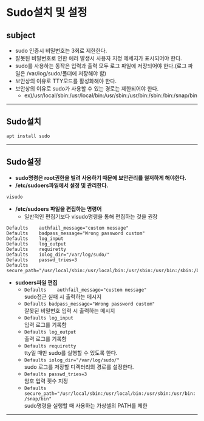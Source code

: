 # Sudo설치 및 설정</br>
## subject
+ sudo 인증시 비밀번호는 3회로 제한한다.
+ 잘못된 비밀번호로 인한 에러 발생시 사용자 지정 메세지가 표시되어야 한다.
+ sudo를 사용하는 동작은 입력과 출력 모두 로그 파일에 저장되어야 한다.(로그 파일은 /var/log/sudo/폴더에 저장해야 함)
+ 보안상의 이유로 TTY모드를 활성화해야 한다.
+ 보안상의 이유로 sudo가 사용할 수 있는 경로는 제한되어야 한다.
    + ex)/usr/local/sbin:/usr/local/bin:/usr/sbin:/usr/bin:/sbin:/bin:/snap/bin
****
## Sudo설치
```
apt install sudo
```
****
## Sudo설정
+ **sudo명령은 root권한을 빌려 사용하기 때문에 보안관리를 철저하게 해야한다.**</br>
+ **/etc/sudoers파일에서 설정 및 관리한다.**</br>
```
visudo
```
+ **/etc/sudoers 파일을 편집하는 명령어**
    + 일반적인 편집기보다 visudo명령을 통해 편집하는 것을 권장</br>
```
Defaults	authfail_message="custom message"
Defaults	badpass_message="Wrong password custom"
Defaults	log_input
Defaults	log_output
Defaults	requiretty
Defaults	iolog_dir="/var/log/sudo/"
Defaults	passwd_tries=3
Defaults	secure_path="/usr/local/sbin:/usr/local/bin:/usr/sbin:/usr/bin:/sbin:/bin:/snap/bin"
```
+ **sudoers파일 편집**
    + `Defaults    authfail_message="custom message"`</br>sudo접근 실패 시 출력하는 메시지
    + `Defaults	badpass_message="Wrong password custom"`</br>잘못된 비밀번호 입력 시 출력하는 메시지
    + `Defaults	log_input`</br>입력 로그를 기록함
    + `Defaults	log_output`</br>출력 로그를 기록함
    + `Defaults	requiretty`</br>tty일 때만 sudo를 실행할 수 있도록 한다.
    + `Defaults	iolog_dir="/var/log/sudo/"`</br>sudo 로그를 저장할 디렉터리의 경로를 설정한다.
    + `Defaults	passwd_tries=3`</br>암호 입력 횟수 지정
    + `Defaults    secure_path="/usr/local/sbin:/usr/local/bin:/usr/sbin:/usr/bin:/snap/bin"`</br>sudo명령을 실행할 때 사용하는 가상셀의 PATH를 제한
****
